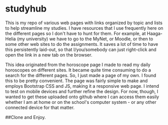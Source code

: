  
# studyhub

This is my repo of various web pages with links organized by topic and lists to help streamline my studies.  I have resources that I use frequently here on the different pages so I don't have to hunt for them.
For example, at Haaga-Helia (my university) we have to go to the MyNet, or Moodle, or then to some other web sites to do the assignments. It saves a lot of time to have this persistently laid-out, so that I/you/somebody can just right-click and open the link in a new tab on the browser.

This idea originated from the horoscope page I made to read my daily horoscopes on different sites. It became quite time consuming to do a search for the different pages. So, I just made a page of my own. 
I found this to be pretty convenient. The page was fairly simple to make and employs Bootstrap CSS and JS, making it a responsive web page. I intend to test on mobile devices and further refine the design. For now, though, I wanted to get these uploaded onto github where I can access them easily whether I am at home or on the school's computer system - or any other connected device for that matter. 

##Clone and Enjoy. 
